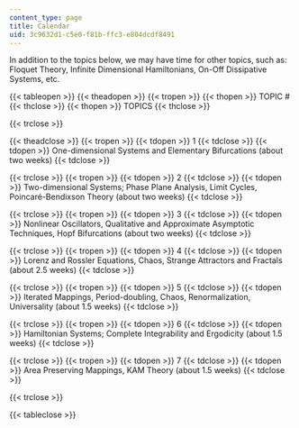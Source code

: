 ```yaml
---
content_type: page
title: Calendar
uid: 3c9632d1-c5e0-f81b-ffc3-e804dcdf8491
---
```


In addition to the topics below, we may have time for other topics, such as: Floquet Theory, Infinite Dimensional Hamiltonians, On-Off Dissipative Systems, etc.

{{< tableopen >}}
{{< theadopen >}}
{{< tropen >}}
{{< thopen >}}
TOPIC #
{{< thclose >}}
{{< thopen >}}
TOPICS
{{< thclose >}}

{{< trclose >}}

{{< theadclose >}}
{{< tropen >}}
{{< tdopen >}}
1
{{< tdclose >}}
{{< tdopen >}}
One-dimensional Systems and Elementary Bifurcations (about two weeks)
{{< tdclose >}}

{{< trclose >}}
{{< tropen >}}
{{< tdopen >}}
2
{{< tdclose >}}
{{< tdopen >}}
Two-dimensional Systems; Phase Plane Analysis, Limit Cycles, Poincaré-Bendixson Theory (about two weeks)
{{< tdclose >}}

{{< trclose >}}
{{< tropen >}}
{{< tdopen >}}
3
{{< tdclose >}}
{{< tdopen >}}
Nonlinear Oscillators, Qualitative and Approximate Asymptotic Techniques, Hopf Bifurcations (about two weeks)
{{< tdclose >}}

{{< trclose >}}
{{< tropen >}}
{{< tdopen >}}
4
{{< tdclose >}}
{{< tdopen >}}
Lorenz and Rossler Equations, Chaos, Strange Attractors and Fractals (about 2.5 weeks)
{{< tdclose >}}

{{< trclose >}}
{{< tropen >}}
{{< tdopen >}}
5
{{< tdclose >}}
{{< tdopen >}}
Iterated Mappings, Period-doubling, Chaos, Renormalization, Universality (about 1.5 weeks)
{{< tdclose >}}

{{< trclose >}}
{{< tropen >}}
{{< tdopen >}}
6
{{< tdclose >}}
{{< tdopen >}}
Hamiltonian Systems; Complete Integrability and Ergodicity (about 1.5 weeks)
{{< tdclose >}}

{{< trclose >}}
{{< tropen >}}
{{< tdopen >}}
7
{{< tdclose >}}
{{< tdopen >}}
Area Preserving Mappings, KAM Theory (about 1.5 weeks)
{{< tdclose >}}

{{< trclose >}}

{{< tableclose >}}